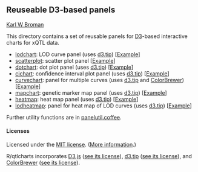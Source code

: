 ## Reuseable D3-based panels

[Karl W Broman](http://www.biostat.wisc.edu/~kbroman)

This directory contains a set of reusable panels for
[D3](http://d3js.org)-based interactive charts for xQTL data.

- [lodchart](inst/panels/lodchart): LOD curve panel
  (uses [d3.tip](http://github.com/Caged/d3-tip))
  \[[Example](http://kbroman.github.io/qtlcharts/assets/panels/lodchart/test)\]
- [scatterplot](inst/panels/scatterplot): scatter plot panel
  \[[Example](http://kbroman.github.io/qtlcharts/assets/panels/scatterplot/test)\]
- [dotchart](inst/panels/dotchart): dot plot panel
  (uses [d3.tip](http://github.com/Caged/d3-tip))
  \[[Example](http://kbroman.github.io/qtlcharts/assets/panels/dotchart/test)\]
- [cichart](inst/panels/cichart): confidence interval plot panel
  (uses [d3.tip](http://github.com/Caged/d3-tip))
  \[[Example](http://kbroman.github.io/qtlcharts/assets/panels/cichart/test)\]
- [curvechart](inst/panels/curvechart): panel for multiple curves
  (uses [d3.tip](http://github.com/Caged/d3-tip)
  and [ColorBrewer](http://colorbrewer2.org))
  \[[Example](http://kbroman.github.io/qtlcharts/assets/panels/curvechart/test)\]
- [mapchart](inst/panels/mapchart): genetic marker map panel
  (uses [d3.tip](http://github.com/Caged/d3-tip))
  \[[Example](http://kbroman.github.io/qtlcharts/assets/panels/mapchart/test)\]
- [heatmap](inst/panels/heatmap): heat map panel
  (uses [d3.tip](http://github.com/Caged/d3-tip))
  \[[Example](http://kbroman.github.io/qtlcharts/assets/panels/heatmap/test)\]
- [lodheatmap](inst/panels/lodheatmap): panel for heat map of LOD curves
  (uses [d3.tip](http://github.com/Caged/d3-tip))
  \[[Example](http://kbroman.github.io/qtlcharts/assets/panels/lodheatmap/test)\]

Further utility functions are in [panelutil.coffee](panelutil.coffee).

#### Licenses

Licensed under the [MIT license](LICENSE). ([More information](http://en.wikipedia.org/wiki/MIT_License).)

R/qtlcharts incorporates [D3.js](http://d3js.org)
([see its license](../d3/LICENSE)),
[d3.tip](http://github.com/Caged/d3-tip)
([see its license](../d3-tip/LICENSE)), and
[ColorBrewer](http://colorbrewer2.org) ([see its license](../colorbrewer/LICENSE)).

